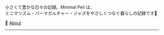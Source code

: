 <!-- Google tag (gtag.js) -->
  <script async src="https://www.googletagmanager.com/gtag/js?id=G-89D1F7DMB6"></script>
  <script>
    window.dataLayer = window.dataLayer || [];
    function gtag(){dataLayer.push(arguments);}
    gtag('js', new Date());

    gtag('config', 'G-89D1F7DMB6');
  </script>

小さくて豊かな日々の記録。Minimal Peil は、  
ミニマリズム・パーマカルチャー・ジャズをやさしくつなぐ暮らしの記録です🌿

👤 [About](profile.md)

---
